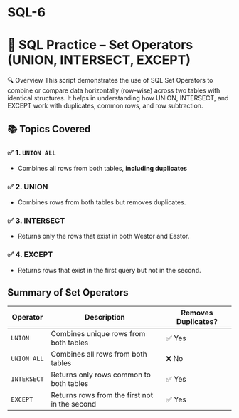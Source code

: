 # SQL-6

# 📘 SQL Practice – Set Operators (UNION, INTERSECT, EXCEPT)
🔍 Overview
This script demonstrates the use of SQL Set Operators to combine or compare data horizontally (row-wise) across two tables with identical structures. It helps in understanding how UNION, INTERSECT, and EXCEPT work with duplicates, common rows, and row subtraction.

## 📚 Topics Covered

### ✅ 1. `UNION ALL`
- Combines all rows from both tables, **including duplicates**

### ✅ 2. UNION
- Combines rows from both tables but removes duplicates.

### ✅ 3. INTERSECT
- Returns only the rows that exist in both Westor and Eastor.

### ✅ 4. EXCEPT
- Returns rows that exist in the first query but not in the second.

## Summary of Set Operators
  | Operator    | Description                                   | Removes Duplicates? |
| ----------- | --------------------------------------------- | ------------------- |
| `UNION`     | Combines unique rows from both tables         | ✅ Yes               |
| `UNION ALL` | Combines all rows from both tables            | ❌ No                |
| `INTERSECT` | Returns only rows common to both tables       | ✅ Yes               |
| `EXCEPT`    | Returns rows from the first not in the second | ✅ Yes               |
